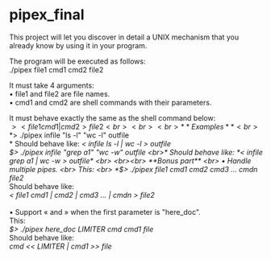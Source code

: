 # pipex_final
This project will let you discover in detail a UNIX mechanism that you already know by using it in your program.


The program will be executed as follows: <br>
./pipex file1 cmd1 cmd2 file2

It must take 4 arguments: <br>
• file1 and file2 are file names. <br>
• cmd1 and cmd2 are shell commands with their parameters. <br>

It must behave exactly the same as the shell command below: <br>
$> < file1 cmd1 | cmd2 > file2 <br>
<br><br>
**Examples** <br>
*$> ./pipex infile "ls -l" "wc -l" outfile <br>*
Should behave like: *< infile ls -l | wc -l > outfile* <br>
*$> ./pipex infile "grep a1" "wc -w" outfile <br>*
Should behave like: *< infile grep a1 | wc -w > outfile* <br>
<br><br>
**Bonus part** <br>
• Handle multiple pipes. <br>
This: <br>
*$> ./pipex file1 cmd1 cmd2 cmd3 ... cmdn file2* <br>
Should behave like: <br>
*< file1 cmd1 | cmd2 | cmd3 ... | cmdn > file2* <br>
<br>
• Support « and » when the first parameter is "here_doc". <br>
This: <br>
*$> ./pipex here_doc LIMITER cmd cmd1 file* <br>
Should behave like: <br>
*cmd << LIMITER | cmd1 >> file* <br>
